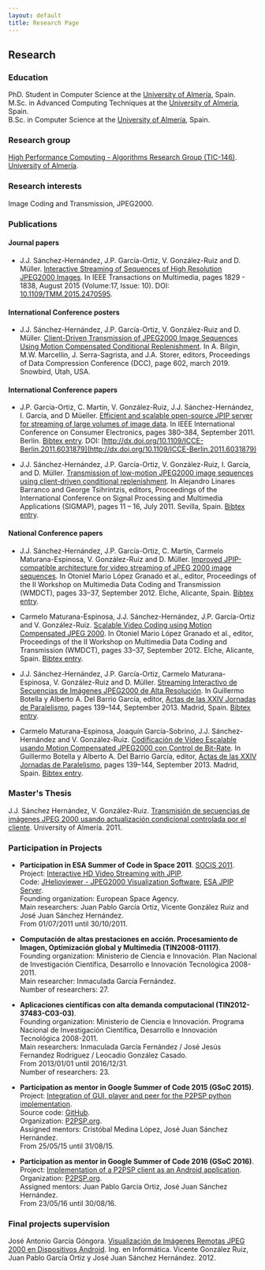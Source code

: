 ```yaml
---
layout: default
title: Research Page
---
```


## Research

### Education
PhD. Student in Computer Science at the [University of Almería](http://www.ual.es), Spain.  
M.Sc. in Advanced Computing Techniques at the [University of Almería](http://www.ual.es), Spain.  
B.Sc. in Computer Science at the [University of Almería](http://www.ual.es), Spain.  

### Research group
[High Performance Computing - Algorithms Research Group (TIC-146)](http://www.hpca.ual.es).  
[University of Almería](http://www.ual.es).

### Research interests
Image Coding and Transmission, JPEG2000.

### Publications

#### Journal papers

* J.J. Sánchez-Hernández, J.P. García-Ortiz, V. González-Ruiz and D. Müller. [Interactive Streaming of Sequences of High Resolution JPEG2000 Images](http://ieeexplore.ieee.org/xpl/articleDetails.jsp?arnumber=7214293). In IEEE Transactions on Multimedia, pages 1829 - 1838, August 2015 (Volume:17, Issue: 10). DOI: [10.1109/TMM.2015.2470595](http://dx.doi.org/10.1109/TMM.2015.2470595).

#### International Conference posters

* J.J. Sánchez-Hernández, J.P. García-Ortiz, V. González-Ruiz and D. Müller. [Client-Driven Transmission of JPEG2000 Image Sequences Using Motion Compensated Conditional Replenishment](http://josejuansanchez.org/publications/dcc2019/poster.pdf). In A. Bilgin, M.W. Marcellin, J. Serra-Sagrista, and J.A. Storer, editors, Proceedings of Data Compression Conference (DCC), page 602, march 2019. Snowbird, Utah, USA.

#### International Conference papers
 
* J.P. García-Ortiz, C. Martín, V. González-Ruiz, J.J. Sánchez-Hernández, I. García, and D Müeller. [Efficient and scalable open-source JPIP server for streaming of large volumes of image data](http://www.hpca.ual.es/~jjsanchez/publications/icce2011/paper.pdf). In IEEE International Conference on Consumer Electronics, pages 380–384, September 2011. Berlin. [Bibtex entry](http://www.hpca.ual.es/~vruiz/papers/ORTIZ11.bib). DOI: [http://dx.doi.org/10.1109/ICCE-Berlin.2011.6031879](http://dx.doi.org/10.1109/ICCE-Berlin.2011.6031879)

* J.J. Sánchez-Hernández, J.P. García-Ortiz, V. González-Ruiz, I. García, and D. Müller. [Transmission of low-motion JPEG2000 image sequences using client-driven conditional replenishment](http://www.hpca.ual.es/~jjsanchez/publications/sigmap2011/paper.pdf). In Alejandro Linares Barranco and George Tsihrintzis, editors, Proceedings of the International Conference on Signal Processing and Multimedia Applications (SIGMAP), pages 11 – 16, July 2011. Sevilla, Spain. [Bibtex entry](http://www.hpca.ual.es/~vruiz/papers/HERNANDEZ11.bib).

#### National Conference papers

* J.J. Sánchez-Hernández, J.P. García-Ortiz, C. Martín, Carmelo Maturana-Espinosa, V. González-Ruiz and D. Müller. [Improved JPIP-compatible architecture for video streaming of JPEG 2000 image sequences](http://www.hpca.ual.es/~jjsanchez/publications/wmdct2012/paper.pdf). In Otoniel Mario López Granado et al., editor, Proceedings of the II Workshop on Multimedia Data Coding and Transmission (WMDCT), pages 33–37, September 2012. Elche, Alicante, Spain. [Bibtex entry](http://www.hpca.ual.es/~vruiz/papers/HERNANDEZ12.bib).

* Carmelo Maturana-Espinosa, J.J. Sánchez-Hernández, J.P. García-Ortiz and V. González-Ruiz. [Scalable Video Coding using Motion Compensated JPEG 2000](http://www.hpca.ual.es/~jjsanchez/publications/wmdct2012/paper_121.pdf). In Otoniel Mario López Granado et al., editor, Proceedings of the II Workshop on Multimedia Data Coding and Transmission (WMDCT), pages 33–37, September 2012. Elche, Alicante, Spain. [Bibtex entry](http://www.hpca.ual.es/~vruiz/papers/MATURANA12.bib).

* J.J. Sánchez-Hernández, J.P. García-Ortiz, Carmelo Maturana-Espinosa, V. González-Ruiz and D. Müller. [Streaming Interactivo de Secuencias de Imágenes JPEG2000 de Alta Resolución](http://www.hpca.ual.es/~jjsanchez/publications/jpar2013/jpar2013_submission_57.pdf). In Guillermo Botella y Alberto A. Del Barrio García, editor, [Actas de las XXIV Jornadas de Paralelismo](http://www.congresocedi.es/images/site/actas/ActasParalelismo.pdf), pages 139–144, September 2013. Madrid, Spain. [Bibtex entry](http://www.hpca.ual.es/~vruiz/papers/HERNANDEZ13a.bib).

* Carmelo Maturana-Espinosa, Joaquín García-Sobrino, J.J. Sánchez-Hernández and V. González-Ruiz. [Codificación de Vídeo Escalable usando Motion Compensated JPEG2000 con Control de Bit-Rate](http://www.hpca.ual.es/~jjsanchez/publications/jpar2013/jpar2013_submission_65.pdf). In Guillermo Botella y Alberto A. Del Barrio García, editor, [Actas de las XXIV Jornadas de Paralelismo](http://www.congresocedi.es/images/site/actas/ActasParalelismo.pdf), pages 139–144, September 2013. Madrid, Spain. [Bibtex entry](http://www.hpca.ual.es/~vruiz/papers/MATURANA13a.bib).

### Master's Thesis

J.J. Sánchez Hernández, V. González-Ruiz. [Transmisión de secuencias de imágenes JPEG 2000 usando actualización condicional controlada por el cliente](http://www.hpca.ual.es/~jjsanchez/master/memoria.pdf). University of Almería. 2011.

### Participation in Projects

* **Participation in ESA Summer of Code in Space 2011**. [SOCIS 2011](http://sophia.estec.esa.int/socis2011/).  
Project: [Interactive HD Video Streaming with JPIP](http://wiki.helioviewer.org/wiki/SOCIS-2011_Ideas).  
Code: [JHelioviewer - JPEG2000 Visualization Software](https://code.launchpad.net/~josejuan-sanchez/jhelioviewer/soc), [ESA JPIP Server](https://code.launchpad.net/~josejuan-sanchez/esajpip/soc).  
Founding organization: European Space Agency.  
Main researchers: Juan Pablo García Ortiz, Vicente González Ruiz and José Juan Sánchez Hernández.  
From 01/07/2011 until 30/10/2011.

* **Computación de altas prestaciones en acción. Procesamiento de Imagen, Optimización global y Multimedia (TIN2008-01117)**.  
Founding organization: Ministerio de Ciencia e Innovación. Plan Nacional de Investigación Científica, Desarrollo e Innovación Tecnológica 2008-2011.  
Main researcher: Inmaculada García Fernández.  
Number of researchers: 27.  

* **Aplicaciones científicas con alta demanda computacional (TIN2012-37483-C03-03)**.  
Founding organization: Ministerio de Ciencia e Innovación. Programa Nacional de Investigación Científica, Desarrollo e Innovación Tecnológica 2008-2011.  
Main researchers: Inmaculada García Fernández / José Jesús Fernandez Rodríguez / Leocadio González Casado.  
From 2013/01/01 until 2016/12/31.  
Number of researchers: 23.  

* **Participation as mentor in Google Summer of Code 2015 (GSoC 2015)**.  
Project: [Integration of GUI, player and peer for the P2PSP python implementation](https://www.google-melange.com/gsoc/project/details/google/gsoc2015/maniotrix/5649050225344512).  
Source code: [GitHub](https://github.com/P2PSP/p2psp).  
Organization: [P2PSP.org](http://p2psp.org).  
Assigned mentors: Cristóbal Medina López, José Juan Sánchez Hernández.  
From 25/05/15 until 31/08/15.  

* **Participation as mentor in Google Summer of Code 2016 (GSoC 2016)**.  
Project: [Implementation of a P2PSP client as an Android application](https://summerofcode.withgoogle.com/projects/#4560829164814336).  
Organization: [P2PSP.org](http://p2psp.org).  
Assigned mentors: Juan Pablo García Ortiz, José Juan Sánchez Hernández.  
From 23/05/16 until 30/08/16.  

### Final projects supervision

José Antonio García Góngora. [Visualización de Imágenes Remotas JPEG 2000 en Dispositivos Android](http://www.ace.ual.es/~vruiz/proyectos/ofertados/J2KViewer/html/index.html). Ing. en Informática. Vicente González Ruiz, Juan Pablo García Ortiz y José Juan Sánchez Hernández. 2012.
